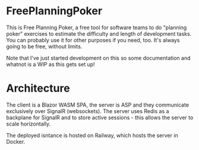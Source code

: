 # FreePlanningPoker

This is Free Planning Poker, a free tool for software teams to do "planning poker" exercises to estimate the difficulty and length of development tasks. You can probably use it for other purposes if you need, too. It's always going to be free, without limits.

Note that I've just started development on this so some documentation and whatnot is a WIP as this gets set up!

# Architecture

The client is a Blazor WASM SPA, the server is ASP and they communicate exclusively over SignalR (websockets). The server uses Redis as a backplane for SignalR and to store active sessions - this allows the server to scale horizontally.

The deployed isntance is hosted on Railway, which hosts the server in Docker.
